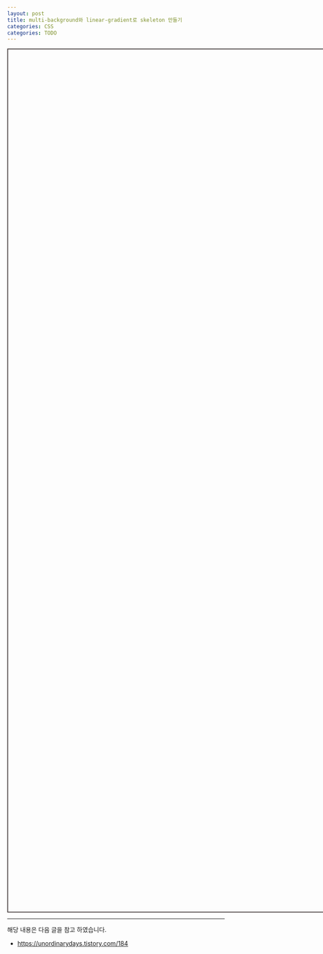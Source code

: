 ```yaml
---
layout: post
title: multi-background와 linear-gradient로 skeleton 만들기
categories: CSS
categories: TODO
---
```


<iframe id="iframe" width="0" height="0" style="width: 95vw; height: 50vh; border: 2px solid #544c4c;"></iframe>

<script>
// const url = 'https://github.com/imjhua/animation/raw/master/linear-gradient';
const url = 'https://raw.githubusercontent.com/imjhua/animation/master/linear-gradient';
fetch(`${url}/index.html`)
  .then(function(response) {
    return response.text();
  })
  .then((html) => {
		fetch(`${url}/style.css`)
			.then(function(response) {
				return response.text();
			})  
			.then(function(style) {
				const iframe = document.getElementById('iframe');
				const doc = iframe.contentDocument;
				doc.open();
				doc.write(`<style>${style}
					html {
						transform: scale(0.5);
						transform-origin: 0 0;
					}
					body{
						overflow: hidden;
						width: 200%;
					}
				<\/style>`);
				doc.write(html);
				doc.close();
			})
			.catch(function(err) {  
				console.log('Failed to fetch page: ', err);  
			});
	})
	.catch(function(err) {  
		console.log('Failed to fetch page: ', err);  
	});
</script>

---

해당 내용은 다음 글을 참고 하였습니다.

- https://unordinarydays.tistory.com/184
